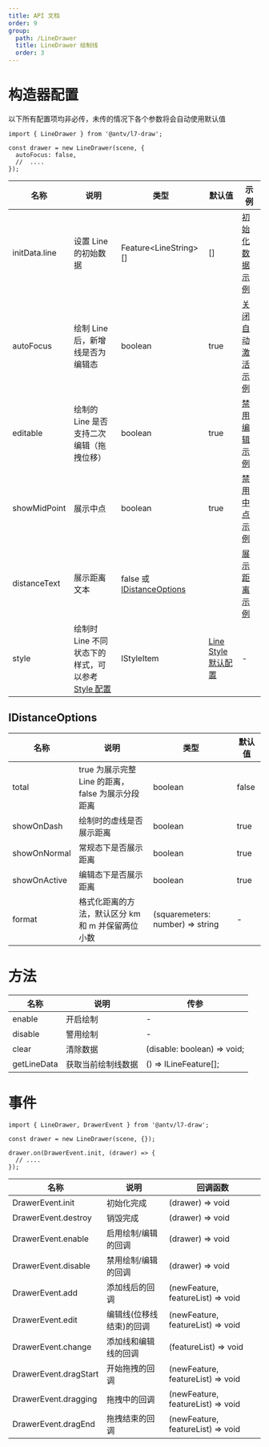 ```yaml
---
title: API 文档
order: 9
group:
  path: /LineDrawer
  title: LineDrawer 绘制线
  order: 3
---
```


# 构造器配置

以下所有配置项均非必传，未传的情况下各个参数将会自动使用默认值

```tsx | pure
import { LineDrawer } from '@antv/l7-draw';

const drawer = new LineDrawer(scene, {
  autoFocus: false,
  //  ....
});
```

| 名称          | 说明                                                                 | 类型                                           | 默认值                                                 | 示例                                                |
| ------------- | -------------------------------------------------------------------- | ---------------------------------------------- | ------------------------------------------------------ | --------------------------------------------------- |
| initData.line | 设置 Line 的初始数据                                                 | Feature&lt;LineString&gt;[]                    | []                                                     | [初始化数据示例](/基础绘制/LineDrawer/init-data)    |
| autoFocus     | 绘制 Line 后，新增线是否为编辑态                                     | boolean                                        | true                                                   | [关闭自动激活示例](/基础绘制/LineDrawer/auto-focus) |
| editable      | 绘制的 Line 是否支持二次编辑（拖拽位移）                             | boolean                                        | true                                                   | [禁用编辑示例](/基础绘制/LineDrawer/editable)       |
| showMidPoint  | 展示中点                                                             | boolean                                        | true                                                   | [禁用中点示例](/基础绘制/LineDrawer/mid-point)      |
| distanceText  | 展示距离文本                                                         | false 或 [IDistanceOptions](#idistanceoptions) |                                                        | [展示距离示例](/基础绘制/LineDrawer/distance)       |
| style         | 绘制时 Line 不同状态下的样式，可以参考 [Style 配置](/基础绘制/style) | IStyleItem                                     | [Line Style 默认配置](/基础绘制/style#line-style-配置) | -                                                   |

## IDistanceOptions

| 名称         | 说明                                              | 类型                             | 默认值 |
| ------------ | ------------------------------------------------- | -------------------------------- | ------ |
| total        | true 为展示完整 Line 的距离，false 为展示分段距离 | boolean                          | false  |
| showOnDash   | 绘制时的虚线是否展示距离                          | boolean                          | true   |
| showOnNormal | 常规态下是否展示距离                              | boolean                          | true   |
| showOnActive | 编辑态下是否展示距离                              | boolean                          | true   |
| format       | 格式化距离的方法，默认区分 km 和 m 并保留两位小数 | (squaremeters: number) => string | -      |

# 方法

| 名称        | 说明               | 传参                        |
| ----------- | ------------------ | --------------------------- |
| enable      | 开启绘制           | -                           |
| disable     | 警用绘制           | -                           |
| clear       | 清除数据           | (disable: boolean) => void; |
| getLineData | 获取当前绘制线数据 | () => ILineFeature[];       |

# 事件

```tsx | pure
import { LineDrawer, DrawerEvent } from '@antv/l7-draw';

const drawer = new LineDrawer(scene, {});

drawer.on(DrawerEvent.init, (drawer) => {
  // ....
});
```

| 名称                  | 说明                     | 回调函数                          |
| --------------------- | ------------------------ | --------------------------------- |
| DrawerEvent.init      | 初始化完成               | (drawer) => void                  |
| DrawerEvent.destroy   | 销毁完成                 | (drawer) => void                  |
| DrawerEvent.enable    | 启用绘制/编辑的回调      | (drawer) => void                  |
| DrawerEvent.disable   | 禁用绘制/编辑的回调      | (drawer) => void                  |
| DrawerEvent.add       | 添加线后的回调           | (newFeature, featureList) => void |
| DrawerEvent.edit      | 编辑线(位移线结束)的回调 | (newFeature, featureList) => void |
| DrawerEvent.change    | 添加线和编辑线的回调     | (featureList) => void             |
| DrawerEvent.dragStart | 开始拖拽的回调           | (newFeature, featureList) => void |
| DrawerEvent.dragging  | 拖拽中的回调             | (newFeature, featureList) => void |
| DrawerEvent.dragEnd   | 拖拽结束的回调           | (newFeature, featureList) => void |
